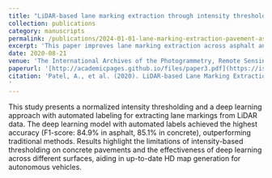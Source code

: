 ```yaml
---
title: "LiDAR-based lane marking extraction through intensity thresholding and deep learning approaches: a pavement-based assessment"
collection: publications
category: manuscripts
permalink: /publications/2024-01-01-lane-marking-extraction-pavement-assessment
excerpt: 'This paper improves lane marking extraction across asphalt and concrete using intensity normalization and deep learning.'
date: 2020-08-21
venue: 'The International Archives of the Photogrammetry, Remote Sensing and Spatial Information Sciences'
paperurl: '[http://academicpages.github.io/files/paper3.pdf](https://isprs-archives.copernicus.org/articles/XLIII-B3-2020/507/2020/isprs-archives-XLIII-B3-2020-507-2020.html)'
citation: 'Patel, A., et al. (2020). LiDAR-based Lane Marking Extraction through Intensity Thresholding and Deep Learning Approaches: A Pavement-based Assessment. ISPRS Archives of the Photogrammetry, Remote Sensing and Spatial Information Sciences
'
---
```


This study presents a normalized intensity thresholding and a deep learning approach with automated labeling for extracting lane markings from LiDAR data. The deep learning model with automated labels achieved the highest accuracy (F1-score: 84.9% in asphalt, 85.1% in concrete), outperforming traditional methods. Results highlight the limitations of intensity-based thresholding on concrete pavements and the effectiveness of deep learning across different surfaces, aiding in up-to-date HD map generation for autonomous vehicles.